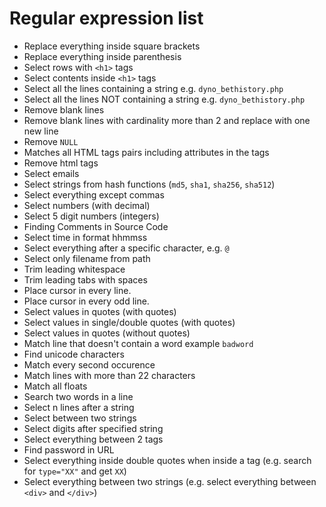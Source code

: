 # Regular expression list

- Replace everything inside square brackets
- Replace everything inside parenthesis
- Select rows with `<h1>` tags
- Select contents inside `<h1>` tags
- Select all the lines containing a string e.g. `dyno_bethistory.php`
- Select all the lines NOT containing a string e.g. `dyno_bethistory.php`
- Remove blank lines
- Remove blank lines with cardinality more than 2 and replace with one new line
- Remove `NULL`
- Matches all HTML tags pairs including attributes in the tags
- Remove html tags
- Select emails
- Select strings from hash functions (`md5`, `sha1`, `sha256`, `sha512`)
- Select everything except commas
- Select numbers (with decimal)
- Select 5 digit numbers (integers)
- Finding Comments in Source Code
- Select time in format hhmmss
- Select everything  after a specific character, e.g. `@`
- Select only filename from path
- Trim leading whitespace
- Trim leading tabs with spaces
- Place cursor in every line.
- Place cursor in every odd line.
- Select values in quotes (with quotes)
- Select values in single/double quotes (with quotes)
- Select values in quotes (without quotes)
- Match line that doesn't contain a word example `badword`
- Find unicode characters
- Match every second occurence
- Match lines with more than 22 characters
- Match all floats
- Search two words in a line
- Select n lines after a string
- Select between two strings
- Select digits after specified string
- Select everything between 2 tags
- Find password in URL
- Select everything inside double quotes when inside a tag (e.g. search for `type="XX"` and get `XX`)
- Select everything between two strings (e.g. select everything between `<div>` and `</div>`)
